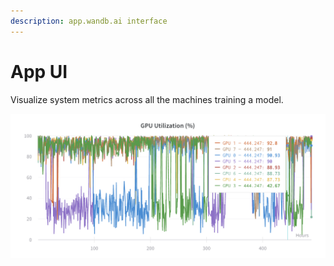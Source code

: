 ```yaml
---
description: app.wandb.ai interface
---
```


# App UI

Visualize system metrics across all the machines training a model.

![](../.gitbook/assets/image%20%2832%29.png)



